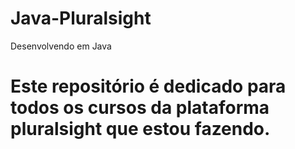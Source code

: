 # Java-Pluralsight
Desenvolvendo em Java

Este repositório é dedicado para todos os cursos da plataforma pluralsight que estou fazendo.
===============================================================================================
